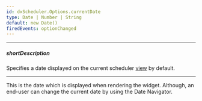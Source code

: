 ```yaml
---
id: dxScheduler.Options.currentDate
type: Date | Number | String
default: new Date()
firedEvents: optionChanged
---
```

---
##### shortDescription
Specifies a date displayed on the current scheduler [view](/concepts/05%20Widgets/Scheduler/060%20Views/010%20View%20Types '/Documentation/Guide/Widgets/Scheduler/Views/View_Types/') by default.

---
This is the date which is displayed when rendering the widget. Although, an end-user can change the current date by using the Date Navigator.